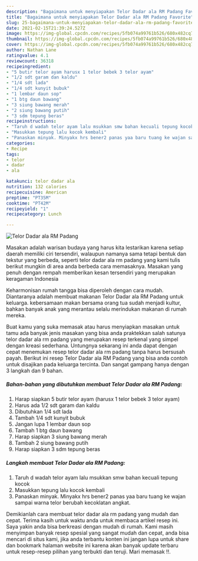 ```yaml
---
description: "Bagaimana untuk menyiapakan Telor Dadar ala RM Padang Favorite"
title: "Bagaimana untuk menyiapakan Telor Dadar ala RM Padang Favorite"
slug: 25-bagaimana-untuk-menyiapakan-telor-dadar-ala-rm-padang-favorite
date: 2021-02-15T21:39:24.527Z
image: https://img-global.cpcdn.com/recipes/5fb074a99761b526/680x482cq70/telor-dadar-ala-rm-padang-foto-resep-utama.jpg
thumbnail: https://img-global.cpcdn.com/recipes/5fb074a99761b526/680x482cq70/telor-dadar-ala-rm-padang-foto-resep-utama.jpg
cover: https://img-global.cpcdn.com/recipes/5fb074a99761b526/680x482cq70/telor-dadar-ala-rm-padang-foto-resep-utama.jpg
author: Nathan Lane
ratingvalue: 4.1
reviewcount: 36318
recipeingredient:
- "5 butir telor ayam harusx 1 telor bebek 3 telor ayam"
- "1/2 sdt garam dan kaldu"
- "1/4 sdt lada"
- "1/4 sdt kunyit bubuk"
- "1 lembar daun sop"
- "1 btg daun bawang"
- "3 siung bawang merah"
- "2 siung bawang putih"
- "3 sdm tepung beras"
recipeinstructions:
- "Taruh d wadah telor ayam lalu msukkan smw bahan kecuali tepung kocok"
- "Masukkan tepung lalu kocok kembali"
- "Panaskan minyak. Minyakx hrs bener2 panas yaa baru tuang ke wajan sampai warna telor berubah kecoklatan angkat."
categories:
- Recipe
tags:
- telor
- dadar
- ala

katakunci: telor dadar ala 
nutrition: 132 calories
recipecuisine: American
preptime: "PT35M"
cooktime: "PT42M"
recipeyield: "1"
recipecategory: Lunch

---
```



![Telor Dadar ala RM Padang](https://img-global.cpcdn.com/recipes/5fb074a99761b526/680x482cq70/telor-dadar-ala-rm-padang-foto-resep-utama.jpg)

Masakan adalah warisan budaya yang harus kita lestarikan karena setiap daerah memiliki ciri tersendiri, walaupun namanya sama tetapi bentuk dan tekstur yang berbeda, seperti telor dadar ala rm padang yang kami tulis berikut mungkin di area anda berbeda cara memasaknya. Masakan yang penuh dengan rempah memberikan kesan tersendiri yang merupakan keragaman Indonesia



Keharmonisan rumah tangga bisa diperoleh dengan cara mudah. Diantaranya adalah membuat makanan Telor Dadar ala RM Padang untuk keluarga. kebersamaan makan bersama orang tua sudah menjadi kultur, bahkan banyak anak yang merantau selalu merindukan makanan di rumah mereka.

Buat kamu yang suka memasak atau harus menyiapkan masakan untuk tamu ada banyak jenis masakan yang bisa anda praktekkan salah satunya telor dadar ala rm padang yang merupakan resep terkenal yang simpel dengan kreasi sederhana. Untungnya sekarang ini anda dapat dengan cepat menemukan resep telor dadar ala rm padang tanpa harus bersusah payah.
Berikut ini resep Telor Dadar ala RM Padang yang bisa anda contoh untuk disajikan pada keluarga tercinta. Dan sangat gampang hanya dengan 3 langkah dan 9 bahan.


<!--inarticleads1-->

##### Bahan-bahan yang dibutuhkan membuat Telor Dadar ala RM Padang:

1. Harap siapkan 5 butir telor ayam (harusx 1 telor bebek 3 telor ayam)
1. Harus ada 1/2 sdt garam dan kaldu
1. Dibutuhkan 1/4 sdt lada
1. Tambah 1/4 sdt kunyit bubuk
1. Jangan lupa 1 lembar daun sop
1. Tambah 1 btg daun bawang
1. Harap siapkan 3 siung bawang merah
1. Tambah 2 siung bawang putih
1. Harap siapkan 3 sdm tepung beras




<!--inarticleads2-->

##### Langkah membuat  Telor Dadar ala RM Padang:

1. Taruh d wadah telor ayam lalu msukkan smw bahan kecuali tepung kocok
1. Masukkan tepung lalu kocok kembali
1. Panaskan minyak. Minyakx hrs bener2 panas yaa baru tuang ke wajan sampai warna telor berubah kecoklatan angkat.




Demikianlah cara membuat telor dadar ala rm padang yang mudah dan cepat. Terima kasih untuk waktu anda untuk membaca artikel resep ini. Saya yakin anda bisa berkreasi dengan mudah di rumah. Kami masih menyimpan banyak resep spesial yang sangat mudah dan cepat, anda bisa mencari di situs kami, jika anda terbantu konten ini jangan lupa untuk share dan bookmark halaman website ini karena akan banyak update terbaru untuk resep-resep pilihan yang terbukti dan teruji. Mari memasak !!. 
